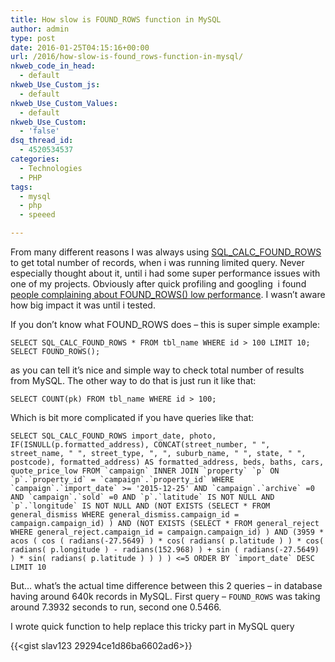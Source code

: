 ```yaml
---
title: How slow is FOUND_ROWS function in MySQL
author: admin
type: post
date: 2016-01-25T04:15:16+00:00
url: /2016/how-slow-is-found_rows-function-in-mysql/
nkweb_code_in_head:
  - default
nkweb_Use_Custom_js:
  - default
nkweb_Use_Custom_Values:
  - default
nkweb_Use_Custom:
  - 'false'
dsq_thread_id:
  - 4520534537
categories:
  - Technologies
  - PHP
tags:
  - mysql
  - php
  - speeed

---
```

From many different reasons I was always using [SQL_CALC_FOUND_ROWS][1] to get total number of records, when i was running limited query. Never especially thought about it, until i had some super performance issues with one of my projects. Obviously after quick profiling and googling  i found [people complaining about FOUND_ROWS() low performance](http://stackoverflow.com/questions/186588/which-is-fastest-select-sql-calc-found-rows-from-table-or-select-count). I wasn’t aware how big impact it was until i tested.

<!--more-->

If you don&#8217;t know what FOUND_ROWS does &#8211; this is super simple example:

`SELECT SQL_CALC_FOUND_ROWS * FROM tbl_name WHERE id > 100 LIMIT 10;
SELECT FOUND_ROWS();`

as you can tell it&#8217;s nice and simple way to check total number of results from MySQL. The other way to do that is just run it like that:

`SELECT COUNT(pk) FROM tbl_name WHERE id > 100;`

Which is bit more complicated if you have queries like that:

```SELECT SQL_CALC_FOUND_ROWS import_date, photo, IF(ISNULL(p.formatted_address), CONCAT(street_number, " ", street_name, " ", street_type, ", ", suburb_name, " ", state, " ", postcode), formatted_address) AS formatted_address, beds, baths, cars, quote_price_low FROM `campaign` INNER JOIN `property` `p` ON `p`.`property_id` = `campaign`.`property_id` WHERE `campaign`.`import_date` >= '2015-12-25' AND `campaign`.`archive` =0 AND `campaign`.`sold` =0 AND `p`.`latitude` IS NOT NULL AND `p`.`longitude` IS NOT NULL AND (NOT EXISTS (SELECT * FROM general_dismiss WHERE general_dismiss.campaign_id = campaign.campaign_id) ) AND (NOT EXISTS (SELECT * FROM general_reject WHERE general_reject.campaign_id = campaign.campaign_id) ) AND (3959 * acos ( cos ( radians(-27.5649) ) * cos( radians( p.latitude ) ) * cos( radians( p.longitude ) - radians(152.968) ) + sin ( radians(-27.5649) ) * sin( radians( p.latitude ) ) ) ) <=5 ORDER BY `import_date` DESC LIMIT 10```

But&#8230; what&#8217;s the actual time difference between this 2 queries &#8211; in database having around 640k records in MySQL. First query &#8211;  `FOUND_ROWS` was taking around 7.3932 seconds to run, second one 0.5466.

I wrote quick function to help replace this tricky part in MySQL query

{{<gist slav123 29294ce1d86ba6602ad6>}}

 [1]: http://dev.mysql.com/doc/refman/5.7/en/information-functions.html#function_found-rows